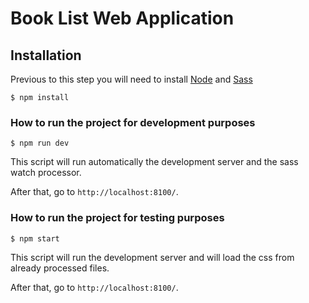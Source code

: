 # Book List Web Application

## Installation

Previous to this step you will need to install [Node](https://nodejs.org/en/download/) and [Sass](http://sass-lang.com/install)

```
$ npm install
```

### How to run the project for development purposes

```
$ npm run dev
```

This script will run automatically the development server and the sass watch processor.

After that, go to `http://localhost:8100/`.


### How to run the project for testing purposes

```
$ npm start
```

This script will run the development server and will load the css from already processed files.

After that, go to `http://localhost:8100/`.
